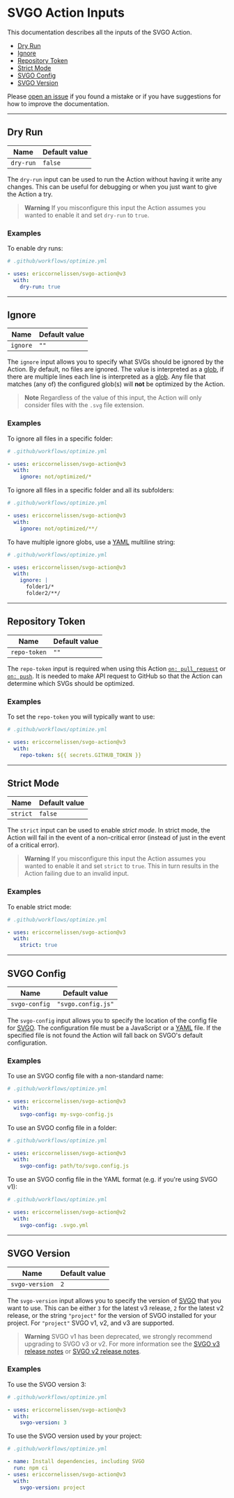 # SVGO Action Inputs

This documentation describes all the inputs of the SVGO Action.

- [Dry Run](#dry-run)
- [Ignore](#ignore)
- [Repository Token](#repository-token)
- [Strict Mode](#strict-mode)
- [SVGO Config](#svgo-config)
- [SVGO Version](#svgo-version)

Please [open an issue] if you found a mistake or if you have suggestions for how
to improve the documentation.

---

## Dry Run

| Name      | Default value |
| --------- | ------------- |
| `dry-run` | `false`       |

The `dry-run` input can be used to run the Action without having it write any
changes. This can be useful for debugging or when you just want to give the
Action a try.

> **Warning** If you misconfigure this input the Action assumes you wanted to
> enable it and set `dry-run` to `true`.

### Examples

To enable dry runs:

```yml
# .github/workflows/optimize.yml

- uses: ericcornelissen/svgo-action@v3
  with:
    dry-run: true
```

---

## Ignore

| Name     | Default value |
| -------- | ------------- |
| `ignore` | `""`          |

The `ignore` input allows you to specify what SVGs should be ignored by the
Action. By default, no files are ignored. The value is interpreted as a [glob],
if there are multiple lines each line is interpreted as a [glob]. Any file that
matches (any of) the configured glob(s) will **not** be optimized by the Action.

> **Note** Regardless of the value of this input, the Action will only consider
> files with the `.svg` file extension.

### Examples

To ignore all files in a specific folder:

```yml
# .github/workflows/optimize.yml

- uses: ericcornelissen/svgo-action@v3
  with:
    ignore: not/optimized/*
```

To ignore all files in a specific folder and all its subfolders:

```yml
# .github/workflows/optimize.yml

- uses: ericcornelissen/svgo-action@v3
  with:
    ignore: not/optimized/**/
```

To have multiple ignore globs, use a [YAML] multiline string:

```yml
# .github/workflows/optimize.yml

- uses: ericcornelissen/svgo-action@v3
  with:
    ignore: |
      folder1/*
      folder2/**/
```

---

## Repository Token

| Name         | Default value |
| ------------ | ------------- |
| `repo-token` | `""`          |

The `repo-token` input is required when using this Action [`on: pull_request`]
or [`on: push`]. It is needed to make API request to GitHub so that the Action
can determine which SVGs should be optimized.

### Examples

To set the `repo-token` you will typically want to use:

```yml
# .github/workflows/optimize.yml

- uses: ericcornelissen/svgo-action@v3
  with:
    repo-token: ${{ secrets.GITHUB_TOKEN }}
```

---

## Strict Mode

| Name     | Default value |
| -------- | ------------- |
| `strict` | `false`       |

The `strict` input can be used to enable _strict mode_. In strict mode, the
Action will fail in the event of a non-critical error (instead of just in the
event of a critical error).

> **Warning** If you misconfigure this input the Action assumes you wanted to
> enable it and set `strict` to `true`. This in turn results in the Action
> failing due to an invalid input.

### Examples

To enable strict mode:

```yml
# .github/workflows/optimize.yml

- uses: ericcornelissen/svgo-action@v3
  with:
    strict: true
```

---

## SVGO Config

| Name          | Default value      |
| ------------- | ------------------ |
| `svgo-config` | `"svgo.config.js"` |

The `svgo-config` input allows you to specify the location of the config file
for [SVGO]. The configuration file must be a JavaScript or a [YAML] file. If the
specified file is not found the Action will fall back on SVGO's default
configuration.

### Examples

To use an SVGO config file with a non-standard name:

```yml
# .github/workflows/optimize.yml

- uses: ericcornelissen/svgo-action@v3
  with:
    svgo-config: my-svgo-config.js
```

To use an SVGO config file in a folder:

```yml
# .github/workflows/optimize.yml

- uses: ericcornelissen/svgo-action@v3
  with:
    svgo-config: path/to/svgo.config.js
```

To use an SVGO config file in the YAML format (e.g. if you're using SVGO v1):

```yml
# .github/workflows/optimize.yml

- uses: ericcornelissen/svgo-action@v2
  with:
    svgo-config: .svgo.yml
```

---

## SVGO Version

| Name           | Default value |
| -------------- | ------------- |
| `svgo-version` | `2`           |

The `svgo-version` input allows you to specify the version of [SVGO] that you
want to use. This can be either `3` for the latest v3 release, `2` for the
latest v2 release, or the string `"project"` for the version of SVGO installed
for your project. For `"project"` SVGO v1, v2, and v3 are supported.

> **Warning** SVGO v1 has been deprecated, we strongly recommend upgrading to
> SVGO v3 or v2. For more information see the [SVGO v3 release notes] or [SVGO
> v2 release notes].

### Examples

To use the SVGO version 3:

```yml
# .github/workflows/optimize.yml

- uses: ericcornelissen/svgo-action@v3
  with:
    svgo-version: 3
```

To use the SVGO version used by your project:

```yml
# .github/workflows/optimize.yml

- name: Install dependencies, including SVGO
  run: npm ci
- uses: ericcornelissen/svgo-action@v3
  with:
    svgo-version: project
```

[`on: pull_request`]: ./events.md#on-pull_request
[`on: push`]: ./events.md#on-push
[glob]: https://en.wikipedia.org/wiki/Glob_(programming)
[open an issue]: https://github.com/ericcornelissen/svgo-action/issues/new?labels=docs&template=documentation.md
[svgo]: https://github.com/svg/svgo
[svgo v2 release notes]: https://github.com/svg/svgo/releases/tag/v2.0.0
[svgo v3 release notes]: https://github.com/svg/svgo/releases/tag/v3.0.0
[yaml]: https://yaml.org/
